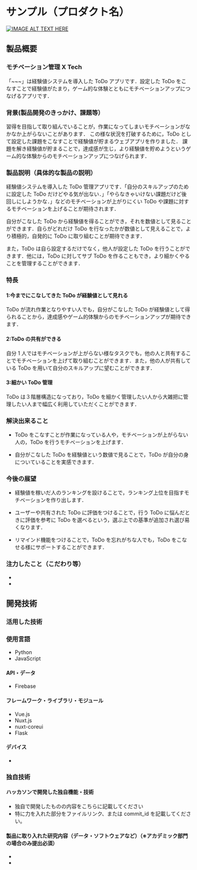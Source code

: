 # サンプル（プロダクト名）

[![IMAGE ALT TEXT HERE](https://jphacks.com/wp-content/uploads/2020/09/JPHACKS2020_ogp.jpg)](https://www.youtube.com/watch?v=G5rULR53uMk)

## 製品概要

### モチベーション管理 X Tech

「~~~」は経験値システムを導入した ToDo アプリです．設定した ToDo をこなすことで経験値がたまり，ゲーム的な体験とともにモチベーションアップにつなげるアプリです．

### 背景(製品開発のきっかけ、課題等）

習得を目指して取り組んでいることが，作業になってしまいモチベーションがなかなか上がらないことがあります． この様な状況を打破するために，ToDo として設定した課題をこなすことで経験値が貯まるウェブアプリを作りました． 課題を解き経験値が貯まることで，達成感が生じ，より経験値を貯めようというゲーム的な体験からのモチベーションアップにつなげられます．

### 製品説明（具体的な製品の説明）

経験値システムを導入した ToDo 管理アプリです．「自分のスキルアップのために設定した ToDo だけどやる気が出ない．」「やらなきゃいけない課題だけど後回しにしようかな．」などのモチベーションが上がりにくい ToDo や課題に対するモチベーションを上げることが期待されます．

自分がこなした ToDo から経験値を得ることができ，それを数値として見ることができます．自らがどれだけ ToDo を行なったかが数値として見えることで，より積極的，自発的に ToDo に取り組むことが期待できます．

また，ToDo は自ら設定するだけでなく，他人が設定した ToDo を行うことができます．他には，ToDo に対してサブ ToDo を作ることもでき，より細かくやることを管理することができます．

### 特長

#### 1:今までにこなしてきた ToDo が経験値として見れる

ToDo が流れ作業となりやすい人でも，自分がこなした ToDo が経験値として得られることから，達成感やゲーム的体験からのモチベーションアップが期待できます．

#### 2:ToDo の共有ができる

自分 1 人ではモチベーションが上がらない様なタスクでも，他の人と共有することでモチベーションを上げて取り組むことができます．また，他の人が共有している ToDo を用いて自分のスキルアップに望むことができます．

#### 3:細かい ToDo 管理

ToDo は３階層構造になっており，ToDo を細かく管理したい人から大雑把に管理したい人まで幅広く利用していただくことができます．

### 解決出来ること

- ToDo をこなすことが作業になっている人や，モチベーションが上がらない人の，ToDo を行うモチベーションを上げます．

- 自分がこなした ToDo を経験値という数値で見ることで，ToDo が自分の身についていることを実感できます．

### 今後の展望

- 経験値を稼いだ人のランキングを設けることで，ランキング上位を目指すモチベーションを作り出します．

- ユーザーや共有された ToDo に評価をつけることで，行う ToDo に悩んだときに評価を参考に ToDo を選べるという，選ぶ上での基準が追加され選び易くなります．

- リマインド機能をつけることで，ToDo を忘れがちな人でも，ToDo をこなせる様にサポートすることができます．

### 注力したこと（こだわり等）

-
-

## 開発技術

### 活用した技術

### 使用言語

- Python
- JavaScript

#### API・データ

- Firebase

#### フレームワーク・ライブラリ・モジュール

- Vue.js
- Nuxt.js
- nuxt-coreui
- Flask

#### デバイス

-

### 独自技術

#### ハッカソンで開発した独自機能・技術

- 独自で開発したものの内容をこちらに記載してください
- 特に力を入れた部分をファイルリンク、または commit_id を記載してください。

#### 製品に取り入れた研究内容（データ・ソフトウェアなど）（※アカデミック部門の場合のみ提出必須）

-
-

